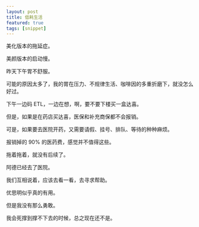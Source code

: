 ```yaml
---
layout: post
title: 低耗生活
featured: true
tags: [snippet]
---
```


美化版本的拖延症。

美颜版本的启动慢。

昨天下午胃不舒服。

可能的原因太多了，我的胃在压力、不规律生活、咖啡因的多重折磨下，就没怎么好过。

下午一边码 ETL，一边在想，啊，要不要下楼买一盒达喜。

但是，如果是在药店买达喜，医保和补充商保都不会报销。

可是，如果要去医院开药，又需要请假、挂号、排队、等待的种种麻烦。

报销掉的 90% 的医药费，感觉并不值得这些。

拖着拖着，就没有后续了。

阿德已经去了医院。

我们互相说着，应该去看一看，去寻求帮助。

优思明似乎真的有用。

但是我没有那么勇敢。

我会死撑到撑不下去的时候，总之现在还不是。